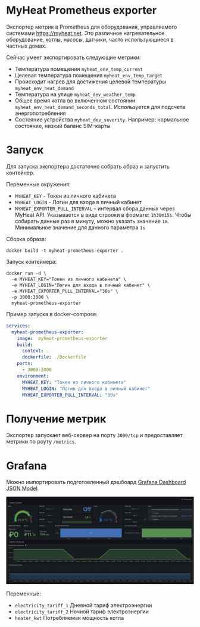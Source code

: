 # MyHeat Prometheus exporter
Экспортер метрик в Prometheus для оборудования, управляемого системами https://myheat.net.
Это различное нагревательное оборудование, котлы, насосы, датчики, часто использующиеся в частных домах.

Сейчас умеет экспортировать следующие метрики:
- Температура помещения `myheat_env_temp_current`
- Целевая температура помещения `myheat_env_temp_target`
- Происходит нагрев для достижения целевой температуры `myheat_env_heat_demand`
- Температура на улице `myheat_dev_weather_temp`
- Общее время котла во включенном состоянии `myheat_env_heat_demand_seconds_total`. Используется для подсчета энергопотребления
- Состояние устройства `myheat_dev_severity`. Например: нормальное состояние, низкий баланс SIM-карты

# Запуск
Для запуска экспортера достаточно собрать образ и запустить контейнер.

Переменные окружения:
- `MYHEAT_KEY` - Токен из личного кабинета
- `MYHEAT_LOGIN` - Логин для входа в личный кабинет
- `MYHEAT_EXPORTER_PULL_INTERVAL` - интервал сбора данных через MyHeat API. Указывается в виде строоки в формате: `1h30m15s`. Чтобы собирать данные раз в минуту, можно указать значение `1m`. Минимальное значение для данного параметра `1s`

Сборка образа:
```shell
docker build -t myheat-prometheus-exporter .
```

Запуск контейнера:
```shell
docker run -d \
  -e MYHEAT_KEY="Токен из личного кабинета" \
  -e MYHEAT_LOGIN="Логин для входа в личный кабинет" \
  -e MYHEAT_EXPORTER_PULL_INTERVAL="30s" \
  -p 3000:3000 \
  myheat-prometheus-exporter
```

Пример запуска в docker-compose:
```yaml
services:
  myheat-prometheus-exporter:
    image:  myheat-prometheus-exporter
    build:
      context: .
      dockerfile: ./Dockerfile
    ports:
      - 3000:3000
    environment:
      MYHEAT_KEY: "Токен из личного кабинета"
      MYHEAT_LOGIN: "Логин для входа в личный кабинет"
      MYHEAT_EXPORTER_PULL_INTERVAL: "30s"
```

# Получение метрик
Экспортер запускает веб-сервер на порту `3000/tcp` и предоставляет метрики по роуту `/metrics`.

# Grafana
Можно импортировать подготовленный дэшбоард [Grafana Dashboard JSON Model](./grafana-dashboard.json).

![alt Grafana Dashboard](./docs/grafana.png)

Переменные:
- `electricity_tariff_1` Дневной тариф электроэнергии
- `electricity_tariff_2` Ночной тариф электроэнергии
- `heater_kwt` Потребляемая мощность котла